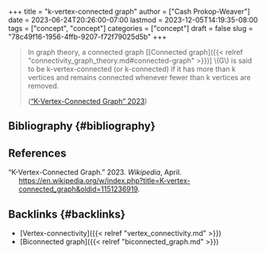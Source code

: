+++
title = "k-vertex-connected graph"
author = ["Cash Prokop-Weaver"]
date = 2023-06-24T20:26:00-07:00
lastmod = 2023-12-05T14:19:35-08:00
tags = ["concept", "concept"]
categories = ["concept"]
draft = false
slug = "78c49f16-1956-4ffb-9207-f72f79025d5b"
+++

> In graph theory, a connected graph [[Connected graph]({{< relref "connectivity_graph_theory.md#connected-graph" >}})] \\(G\\) is said to be k-vertex-connected (or k-connected) if it has more than k vertices and remains connected whenever fewer than k vertices are removed.
>
> (<a href="#citeproc_bib_item_1">“K-Vertex-Connected Graph” 2023</a>)


## Bibliography {#bibliography}

## References

<style>.csl-entry{text-indent: -1.5em; margin-left: 1.5em;}</style><div class="csl-bib-body">
  <div class="csl-entry"><a id="citeproc_bib_item_1"></a>“K-Vertex-Connected Graph.” 2023. <i>Wikipedia</i>, April. <a href="https://en.wikipedia.org/w/index.php?title=K-vertex-connected_graph&oldid=1151236919">https://en.wikipedia.org/w/index.php?title=K-vertex-connected_graph&#38;oldid=1151236919</a>.</div>
</div>


## Backlinks {#backlinks}

-   [Vertex-connectivity]({{< relref "vertex_connectivity.md" >}})
-   [Biconnected graph]({{< relref "biconnected_graph.md" >}})
